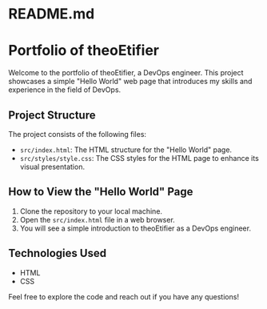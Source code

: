 # README.md

# Portfolio of theoEtifier

Welcome to the portfolio of theoEtifier, a DevOps engineer. This project showcases a simple "Hello World" web page that introduces my skills and experience in the field of DevOps.

## Project Structure

The project consists of the following files:

- `src/index.html`: The HTML structure for the "Hello World" page.
- `src/styles/style.css`: The CSS styles for the HTML page to enhance its visual presentation.

## How to View the "Hello World" Page

1. Clone the repository to your local machine.
2. Open the `src/index.html` file in a web browser.
3. You will see a simple introduction to theoEtifier as a DevOps engineer.

## Technologies Used

- HTML
- CSS

Feel free to explore the code and reach out if you have any questions!